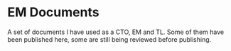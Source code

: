 # EM Documents

A set of documents I have used as a CTO, EM and TL.
Some of them have been published here, some are still being reviewed before publishing.
